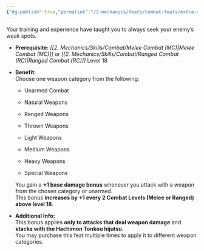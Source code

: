```yaml
---
{"dg-publish":true,"permalink":"/2-mechanics/feats/combat-feats/extra-damage/","noteIcon":""}
---
```


Your training and experience have taught you to always seek your enemy’s weak spots.

- **Prerequisite:** _[[2. Mechanics/Skills/Combat/Melee Combat (MC)\|Melee Combat (MC)]]_ or _[[2. Mechanics/Skills/Combat/Ranged Combat (RC)\|Ranged Combat (RC)]]_ Level 18
    
- **Benefit:**  
    Choose one weapon category from the following:
    
    - Unarmed Combat
        
    - Natural Weapons
        
    - Ranged Weapons
        
    - Thrown Weapons
        
    - Light Weapons
        
    - Medium Weapons
        
    - Heavy Weapons
        
    - Special Weapons
        
    
    You gain a **+1 base damage bonus** whenever you attack with a weapon from the chosen category or unarmed.  
    This bonus **increases by +1 every 2 Combat Levels (Melee or Ranged) above level 18**.
    
- **Additional Info:**  
    This bonus applies **only to attacks that deal weapon damage** and **stacks with the Hachimon Tonkou hijutsu**.  
    You may purchase this feat multiple times to apply it to different weapon categories.